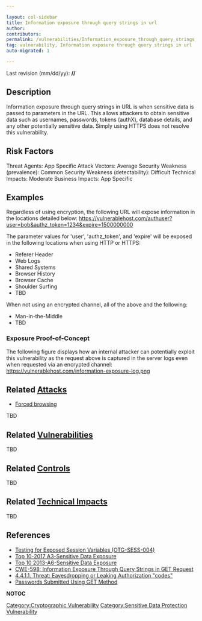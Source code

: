 ```yaml
---

layout: col-sidebar
title: Information exposure through query strings in url
author: 
contributors: 
permalink: /vulnerabilities/Information_exposure_through_query_strings_in_url
tag: vulnerability, Information exposure through query strings in url
auto-migrated: 1

---
```


Last revision (mm/dd/yy): **//**

## Description

Information exposure through query strings in URL is when sensitive data
is passed to parameters in the URL. This allows attackers to obtain
sensitive data such as usernames, passwords, tokens (authX), database
details, and any other potentially sensitive data. Simply using HTTPS
does not resolve this vulnerability.

## Risk Factors

Threat Agents: App Specific Attack Vectors: Average Security Weakness
(prevalence): Common Security Weakness (detectability): Difficult
Technical Impacts: Moderate Business Impacts: App Specific

## Examples

Regardless of using encryption, the following URL will expose
information in the locations detailed below:
<https://vulnerablehost.com/authuser?user=bob&authz_token=1234&expire=1500000000>

The parameter values for 'user', 'authz_token', and 'expire' will be
exposed in the following locations when using HTTP or HTTPS:

  - Referer Header
  - Web Logs
  - Shared Systems
  - Browser History
  - Browser Cache
  - Shoulder Surfing
  - TBD

When not using an encrypted channel, all of the above and the following:

  - Man-in-the-Middle
  - TBD

### Exposure Proof-of-Concept

The following figure displays how an internal attacker can potentially
exploit this vulnerability as the request above is captured in the
server logs even when requested via an encrypted channel:
<https://vulnerablehost.com/information-exposure-log.png>

## Related [Attacks](Attacks "wikilink")

  - [Forced browsing](https://www.owasp.org/index.php/Forced_browsing)

TBD

## Related [Vulnerabilities](Vulnerabilities "wikilink")

TBD

## Related [Controls](Controls "wikilink")

TBD

## Related [Technical Impacts](Technical_Impacts "wikilink")

TBD

## References

  - [Testing for Exposed Session Variables
    (OTG-SESS-004)](https://www.owasp.org/index.php/Testing_for_Exposed_Session_Variables_\(OTG-SESS-004\))
  - [Top 10-2017 A3-Sensitive Data
    Exposure](https://www.owasp.org/index.php/Top_10-2017_A3-Sensitive_Data_Exposure)
  - [Top 10 2013-A6-Sensitive Data
    Exposure](https://www.owasp.org/index.php/Top_10_2013-A6-Sensitive_Data_Exposure)
  - [CWE-598: Information Exposure Through Query Strings in GET
    Request](https://cwe.mitre.org/data/definitions/598.html)
  - [4.4.1.1. Threat: Eavesdropping or Leaking Authorization
    "codes"](https://tools.ietf.org/html/rfc6819#section-4.4.1)
  - [Passwords Submitted Using GET
    Method](https://portswigger.net/knowledgebase/issues/details/00400300_passwordsubmittedusinggetmethod)

__NOTOC__

[Category:Cryptographic
Vulnerability](Category:Cryptographic_Vulnerability "wikilink")
[Category:Sensitive Data Protection
Vulnerability](Category:Sensitive_Data_Protection_Vulnerability "wikilink")